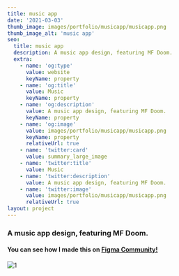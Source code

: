 ```yaml
---
title: music app
date: '2021-03-03'
thumb_image: images/portfolio/musicapp/musicapp.png
thumb_image_alt: 'music app'
seo:
  title: music app
  description: A music app design, featuring MF Doom.
  extra:
    - name: 'og:type'
      value: website
      keyName: property
    - name: 'og:title'
      value: Music
      keyName: property
    - name: 'og:description'
      value: A music app design, featuring MF Doom.
      keyName: property
    - name: 'og:image'
      value: images/portfolio/musicapp/musicapp.png
      keyName: property
      relativeUrl: true
    - name: 'twitter:card'
      value: summary_large_image
    - name: 'twitter:title'
      value: Music
    - name: 'twitter:description'
      value: A music app design, featuring MF Doom.
    - name: 'twitter:image'
      value: images/portfolio/musicapp/musicapp.png
      relativeUrl: true
layout: project
---
```

### A music app design, featuring MF Doom.

#### You can see how I made this on [Figma Community!](https://www.figma.com/community/file/966794456544143119/MF-DOOM-Music-app-%5BVariants%5D)
![1](/images/portfolio/musicapp/musicapp.png)

